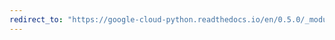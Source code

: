 ```yaml
---
redirect_to: "https://google-cloud-python.readthedocs.io/en/0.5.0/_modules/gcloud/storage/bucket.html"
---
```

